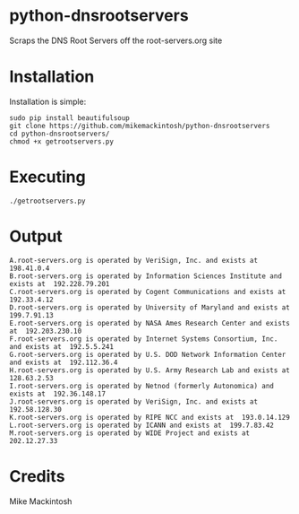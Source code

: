 python-dnsrootservers
=====================

Scraps the DNS Root Servers off the root-servers.org site


Installation
=====================

Installation is simple:

    sudo pip install beautifulsoup
    git clone https://github.com/mikemackintosh/python-dnsrootservers
    cd python-dnsrootservers/
    chmod +x getrootservers.py

Executing
=====================

    ./getrootservers.py
    

Output
======================

    A.root-servers.org is operated by VeriSign, Inc. and exists at  198.41.0.4
    B.root-servers.org is operated by Information Sciences Institute and exists at  192.228.79.201
    C.root-servers.org is operated by Cogent Communications and exists at  192.33.4.12
    D.root-servers.org is operated by University of Maryland and exists at  199.7.91.13
    E.root-servers.org is operated by NASA Ames Research Center and exists at  192.203.230.10
    F.root-servers.org is operated by Internet Systems Consortium, Inc. and exists at  192.5.5.241
    G.root-servers.org is operated by U.S. DOD Network Information Center and exists at  192.112.36.4
    H.root-servers.org is operated by U.S. Army Research Lab and exists at  128.63.2.53
    I.root-servers.org is operated by Netnod (formerly Autonomica) and exists at  192.36.148.17
    J.root-servers.org is operated by VeriSign, Inc. and exists at  192.58.128.30
    K.root-servers.org is operated by RIPE NCC and exists at  193.0.14.129
    L.root-servers.org is operated by ICANN and exists at  199.7.83.42
    M.root-servers.org is operated by WIDE Project and exists at  202.12.27.33


Credits
=======================
Mike Mackintosh
